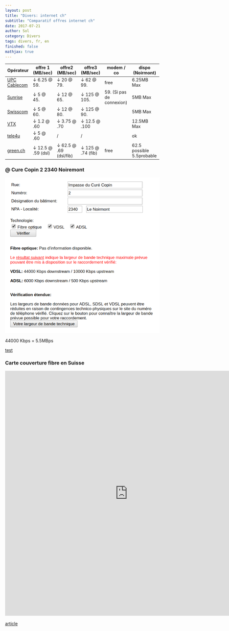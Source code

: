 ```yaml
---
layout: post
title: "Divers: internet ch"
subtitle: "Comparatif offres internet ch"
date: 2017-07-21
author: Sol
category: Divers
tags: divers, fr, en
finished: false
mathjax: true
---
```






| Opérateur                                | offre 1 (MB/sec)                | offre2 (MB/sec)                     | offre3 (MB/sec)                | modem / co                | dispo (Noirmont)           |
| ---------------------------------------- | ------------------------------- | ----------------------------------- | ------------------------------ | ------------------------- | -------------------------- |
| [UPC Cablecom](https://www.upc.ch/fr/internet/abonnements/) | $\downarrow$ 6.25 @ 59.       | $\downarrow$ 20 @ 79.             | $\downarrow$ 62 @ 99.        | free                      | 6.25MB Max                 |
| [Sunrise](https://www.sunrise.ch/fr/clients-prives/pour-la-maison/internet.html) | $\downarrow$ 5 @ 45.          | $\downarrow$ 12 @ 65.             | $\downarrow$ 125 @ 105.      | 59. (Si pas de connexion) | 5MB Max                    |
| [Swisscom](https://www.swisscom.ch/fr/clients-prives/internet-television-reseaufixe/internet.html) | $\downarrow$ 5 @ 60.          | $\downarrow$ 12 @ 80.             | $\downarrow$ 125 @ 90.       |                           | 5MB Max                    |
| [VTX](https://www.vtx.ch/fr/residential/internet) | $\downarrow$ 1.2 @ .60        | $\downarrow$ 3.75 @ .70           | $\downarrow$ 12.5 @ .100     |                           | 12.5MB Max                 |
| [tele4u](http://www.tele4u.ch/Privat/Internet/ADSL-Tarife.aspx) | $\downarrow$ 5 @ .60          | /                                   | /                              |                           | ok                         |
| [green.ch](http://www.green.ch/en-us/internet,telephonytv/greeninternet.aspx) | $\downarrow$ 12.5 @ .59 (dsl) | $\downarrow$ 62.5 @ .69 (dsl/fib) | $\downarrow$ 125 @ .74 (fib) | free                      | 62.5 possible  5.5probable |


### @ Cure Copin 2 2340 Noiremont
![alt](/00illustrations/cureCopin.png)

44000 Kbps = 5.5MBps

[test](http://www.worldcom.ch/test-disponibilite.php)

### Carte couverture fibre en Suisse 

<iframe src='https://map.geo.admin.ch/embed.html?topic=nga&lang=fr&bgLayer=ch.swisstopo.pixelkarte-grau&catalogNodes=317,320,327,334,338&layers=ch.bakom.anschlussart-glasfaser,ch.bakom.anschlussart-koaxialkabel,ch.bakom.anschlussart-kupferdraht,ch.bakom.downlink100,ch.bakom.anbieter-eigenes_festnetz&layers_opacity=1,0.75,0.75,0,0.75&layers_visibility=true,false,false,false,false&X=192192.17&Y=589030.06&zoom=2.2597216404290026' width='800' height='800' frameborder='0' style='border:0'></iframe>

[article](https://www.xavierstuder.com/2017/04/11/fibre-optique-carte-interactive-3d-voir-plus-clair/)